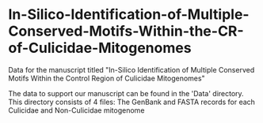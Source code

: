 # In-Silico-Identification-of-Multiple-Conserved-Motifs-Within-the-CR-of-Culicidae-Mitogenomes
Data for the manuscript titled "In-Silico Identification of Multiple Conserved Motifs Within the Control Region of Culicidae Mitogenomes"

The data to support our manuscript can be found in the 'Data' directory.
This directory consists of 4 files: The GenBank and FASTA records for each Culicidae and Non-Culicidae mitogenome
